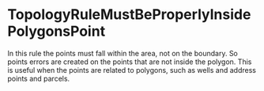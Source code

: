 # TopologyRuleMustBeProperlyInsidePolygonsPoint
In this rule the points must fall within the area, not on the boundary. So points errors are created on the points that are not inside the polygon. 
This is useful when the points are related to polygons, such as wells and address points and parcels.